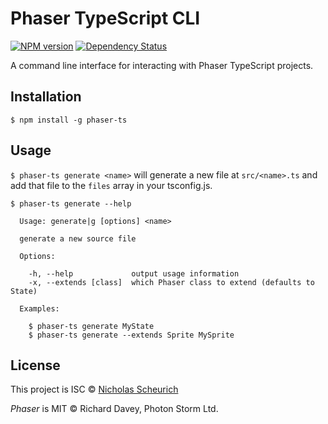 # Phaser TypeScript CLI

[![NPM version][npm-image]][npm-url]
[![Dependency Status][daviddm-image]][daviddm-url]

A command line interface for interacting with Phaser TypeScript projects.

## Installation

`$ npm install -g phaser-ts`

## Usage

`$ phaser-ts generate <name>` will generate a new file at `src/<name>.ts` and
add that file to the `files` array in your tsconfig.js.

```
$ phaser-ts generate --help

  Usage: generate|g [options] <name>

  generate a new source file

  Options:

    -h, --help             output usage information
    -x, --extends [class]  which Phaser class to extend (defaults to State)

  Examples:

    $ phaser-ts generate MyState
    $ phaser-ts generate --extends Sprite MySprite

```

## License

This project is ISC © [Nicholas Scheurich](http://nick.scheurich.me)

*Phaser* is MIT © Richard Davey, Photon Storm Ltd.

[npm-image]: https://badge.fury.io/js/phaser-ts.svg
[npm-url]: https://npmjs.org/package/phaser-ts
[daviddm-image]: https://david-dm.org/ngscheurich/phaser-ts.svg?theme=shields.io
[daviddm-url]: https://david-dm.org/ngscheurich/phaser-ts
